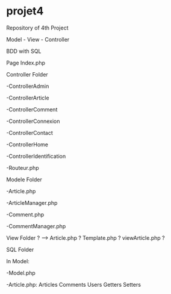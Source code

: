 # projet4

Repository of 4th Project

Model - View - Controller

BDD with SQL

Page Index.php

Controller Folder

-ControllerAdmin

-ControllerArticle

-ControllerComment

-ControllerConnexion

-ControllerContact

-ControllerHome

-ControllerIdentification

-Routeur.php

Modele Folder

-Article.php

-ArticleManager.php

-Comment.php

-CommentManager.php

View Folder ? 
--> Article.php ? Template.php ? viewArticle.php ?

SQL Folder

In Model:

-Model.php

-Article.php: 
Articles
Comments
Users
Getters
Setters

